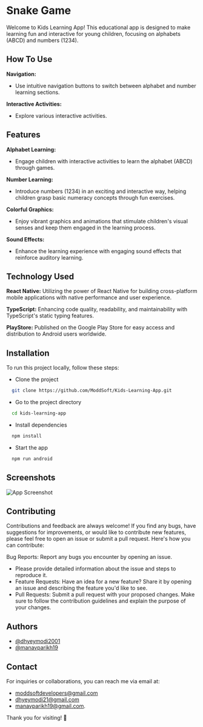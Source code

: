 
# Snake Game

Welcome to Kids Learning App! This educational app is designed to make learning fun and interactive for young children, focusing on alphabets (ABCD) and numbers (1234).


## How To Use

**Navigation:** 
- Use intuitive navigation buttons to switch between alphabet and number learning sections.

**Interactive Activities:** 
- Explore various interactive activities.

## Features

**Alphabet Learning:** 
- Engage children with interactive activities to learn the alphabet (ABCD) through games.

**Number Learning:** 
- Introduce numbers (1234) in an exciting and interactive way, helping children grasp basic numeracy concepts through fun exercises.

**Colorful Graphics:** 
- Enjoy vibrant graphics and animations that stimulate children's visual senses and keep them engaged in the learning process.

**Sound Effects:** 
- Enhance the learning experience with engaging sound effects that reinforce auditory learning.

## Technology Used

**React Native:** Utilizing the power of React Native for building cross-platform mobile applications with native performance and user experience.

**TypeScript:** Enhancing code quality, readability, and maintainability with TypeScript's static typing features.

**PlayStore:** Published on the Google Play Store for easy access and distribution to Android users worldwide.


## Installation

To run this project locally, follow these steps:

- Clone the project

```bash
  git clone https://github.com/ModdSoft/Kids-Learning-App.git
```

- Go to the project directory

```bash
  cd kids-learning-app
```

- Install dependencies

```bash
  npm install
```

- Start the app

```bash
  npm run android
```


## Screenshots

![App Screenshot](https://i.postimg.cc/Qx34w0MZ/abc-kidsapp.png)


## Contributing

Contributions and feedback are always welcome! If you find any bugs, have suggestions for improvements, or would like to contribute new features, please feel free to open an issue or submit a pull request. Here's how you can contribute:

Bug Reports: Report any bugs you encounter by opening an issue.
- Please provide detailed information about the issue and steps to reproduce it.
- Feature Requests: Have an idea for a new feature? Share it by opening an issue and describing the feature you'd like to see.
- Pull Requests: Submit a pull request with your proposed changes. Make sure to follow the contribution guidelines and explain the purpose of your changes.


## Authors

- [@dhyeymodi2001](https://github.com/dhyeymodi2001)
- [@manavparikh19](https://github.com/manavparikh19)


## Contact

For inquiries or collaborations, you can reach me via email at:
- moddsoftdevelopers@gmail.com
- dhyeymodi21@gmail.com 
- manavparikh19@gmail.com.

Thank you for visiting! 🚀
